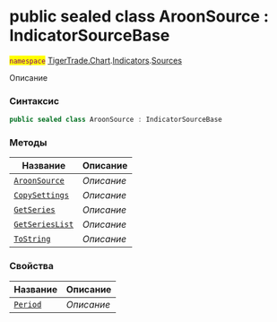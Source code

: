 
# public sealed class AroonSource : IndicatorSourceBase
<mark style="color:purple;">`namespace`</mark> [TigerTrade.Chart](../../../TigerTrade.Chart.md).[Indicators](../../../TigerTrade.Chart/Indicators.md).[Sources](../../../TigerTrade.Chart/Indicators/Sources.md)



Описание

### Синтаксис
```csharp
public sealed class AroonSource : IndicatorSourceBase
```


### Методы
| Название | Описание |
| --- | --- |
| [`AroonSource`](./AroonSource.cs/Методы/AroonSource.md) | *Описание* |
| [`CopySettings`](./AroonSource.cs/Методы/CopySettings.md) | *Описание* |
| [`GetSeries`](./AroonSource.cs/Методы/GetSeries.md) | *Описание* |
| [`GetSeriesList`](./AroonSource.cs/Методы/GetSeriesList.md) | *Описание* |
| [`ToString`](./AroonSource.cs/Методы/ToString.md) | *Описание* |

### Свойства
| Название | Описание |
| --- | --- |
| [`Period`](./AroonSource.cs/Свойства/Period.md) | *Описание* |



